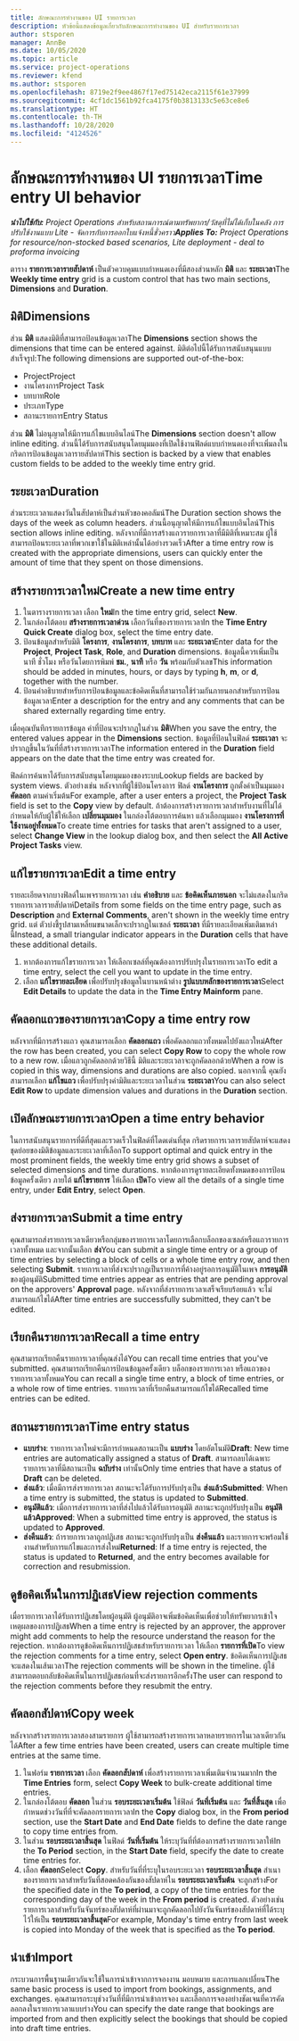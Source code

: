```yaml
---
title: ลักษณะการทำงานของ UI รายการเวลา
description: หัวข้อนี้แสดงข้อมูลเกี่ยวกับลักษณะการทำงานของ UI สำหรับรายการเวลา
author: stsporen
manager: AnnBe
ms.date: 10/05/2020
ms.topic: article
ms.service: project-operations
ms.reviewer: kfend
ms.author: stsporen
ms.openlocfilehash: 8719e2f9ee4867f17ed75142eca2115f61e37999
ms.sourcegitcommit: 4cf1dc1561b92fca4175f0b3813133c5e63ce8e6
ms.translationtype: HT
ms.contentlocale: th-TH
ms.lasthandoff: 10/28/2020
ms.locfileid: "4124526"
---
```

# <a name="time-entry-ui-behavior"></a><span data-ttu-id="ce3d4-103">ลักษณะการทำงานของ UI รายการเวลา</span><span class="sxs-lookup"><span data-stu-id="ce3d4-103">Time entry UI behavior</span></span>

<span data-ttu-id="ce3d4-104">_**นำไปใช้กับ:** Project Operations สำหรับสถานการณ์ตามทรัพยากร/วัสดุที่ไม่ได้เก็บในคลัง การปรับใช้งานแบบ Lite - จัดการกับการออกใบแจ้งหนี้ชั่วคราว_</span><span class="sxs-lookup"><span data-stu-id="ce3d4-104">_**Applies To:** Project Operations for resource/non-stocked based scenarios, Lite deployment - deal to proforma invoicing_</span></span>


<span data-ttu-id="ce3d4-105">ตาราง **รายการเวลารายสัปดาห์** เป็นตัวควบคุมแบบกำหนดเองที่มีสองส่วนหลัก **มิติ** และ **ระยะเวลา**</span><span class="sxs-lookup"><span data-stu-id="ce3d4-105">The **Weekly time entry** grid is a custom control that has two main sections, **Dimensions** and **Duration**.</span></span>

## <a name="dimensions"></a><span data-ttu-id="ce3d4-106">มิติ</span><span class="sxs-lookup"><span data-stu-id="ce3d4-106">Dimensions</span></span>
<span data-ttu-id="ce3d4-107">ส่วน **มิติ** แสดงมิติที่สามารถป้อนข้อมูลเวลา</span><span class="sxs-lookup"><span data-stu-id="ce3d4-107">The **Dimensions** section shows the dimensions that time can be entered against.</span></span> <span data-ttu-id="ce3d4-108">มิติต่อไปนี้ได้รับการสนับสนุนแบบสำเร็จรูป:</span><span class="sxs-lookup"><span data-stu-id="ce3d4-108">The following dimensions are supported out-of-the-box:</span></span>

  - <span data-ttu-id="ce3d4-109">Project</span><span class="sxs-lookup"><span data-stu-id="ce3d4-109">Project</span></span>
  - <span data-ttu-id="ce3d4-110">งานโครงการ</span><span class="sxs-lookup"><span data-stu-id="ce3d4-110">Project Task</span></span>
  - <span data-ttu-id="ce3d4-111">บทบาท</span><span class="sxs-lookup"><span data-stu-id="ce3d4-111">Role</span></span>
  - <span data-ttu-id="ce3d4-112">ประเภท</span><span class="sxs-lookup"><span data-stu-id="ce3d4-112">Type</span></span>
  - <span data-ttu-id="ce3d4-113">สถานะรายการ</span><span class="sxs-lookup"><span data-stu-id="ce3d4-113">Entry Status</span></span>

<span data-ttu-id="ce3d4-114">ส่วน **มิติ** ไม่อนุญาตให้มีการแก้ไขแบบอินไลน์</span><span class="sxs-lookup"><span data-stu-id="ce3d4-114">The **Dimensions** section doesn't allow inline editing.</span></span> <span data-ttu-id="ce3d4-115">ส่วนนี้ได้รับการสนับสนุนโดยมุมมองที่เปิดใช้งานฟิลด์แบบกำหนดเองที่จะเพิ่มลงในกริดการป้อนข้อมูลเวลารายสัปดาห์</span><span class="sxs-lookup"><span data-stu-id="ce3d4-115">This section is backed by a view that enables custom fields to be added to the weekly time entry grid.</span></span>

## <a name="duration"></a><span data-ttu-id="ce3d4-116">ระยะเวลา</span><span class="sxs-lookup"><span data-stu-id="ce3d4-116">Duration</span></span>
<span data-ttu-id="ce3d4-117">ส่วนระยะเวลาแสดงวันในสัปดาห์เป็นส่วนหัวของคอลัมน์</span><span class="sxs-lookup"><span data-stu-id="ce3d4-117">The Duration section shows the days of the week as column headers.</span></span> <span data-ttu-id="ce3d4-118">ส่วนนี้อนุญาตให้มีการแก้ไขแบบอินไลน์</span><span class="sxs-lookup"><span data-stu-id="ce3d4-118">This section allows inline editing.</span></span> <span data-ttu-id="ce3d4-119">หลังจากที่มีการสร้างแถวรายการเวลาที่มีมิติที่เหมาะสม ผู้ใช้สามารถป้อนระยะเวลาที่พวกเขาใช้ในมิติเหล่านั้นได้อย่างรวดเร็ว</span><span class="sxs-lookup"><span data-stu-id="ce3d4-119">After a time entry row is created with the appropriate dimensions, users can quickly enter the amount of time that they spent on those dimensions.</span></span>

## <a name="create-a-new-time-entry"></a><span data-ttu-id="ce3d4-120">สร้างรายการเวลาใหม่</span><span class="sxs-lookup"><span data-stu-id="ce3d4-120">Create a new time entry</span></span>

1. <span data-ttu-id="ce3d4-121">ในตารางรายการเวลา เลือก **ใหม่**</span><span class="sxs-lookup"><span data-stu-id="ce3d4-121">In the time entry grid, select **New**.</span></span> 
2. <span data-ttu-id="ce3d4-122">ในกล่องโต้ตอบ **สร้างรายการเวลาด่วน** เลือกวันที่ของรายการเวลา</span><span class="sxs-lookup"><span data-stu-id="ce3d4-122">In the **Time Entry Quick Create** dialog box, select the time entry date.</span></span>
3. <span data-ttu-id="ce3d4-123">ป้อนข้อมูลสำหรับมิติ **โครงการ**, **งานโครงการ**, **บทบาท** และ **ระยะเวลา**</span><span class="sxs-lookup"><span data-stu-id="ce3d4-123">Enter data for the **Project**, **Project Task**, **Role**, and **Duration** dimensions.</span></span> <span data-ttu-id="ce3d4-124">ข้อมูลนี้ควรเพิ่มเป็นนาที ชั่วโมง หรือวันโดยการพิมพ์ **ชม.**, **นาที** หรือ **วัน** พร้อมกับตัวเลข</span><span class="sxs-lookup"><span data-stu-id="ce3d4-124">This information should be added in minutes, hours, or days by typing **h**, **m**, or **d**, together with the number.</span></span> 
4. <span data-ttu-id="ce3d4-125">ป้อนคำอธิบายสำหรับการป้อนข้อมูลและข้อคิดเห็นที่สามารถใช้ร่วมกันภายนอกสำหรับการป้อนข้อมูลเวลา</span><span class="sxs-lookup"><span data-stu-id="ce3d4-125">Enter a description for the entry and any comments that can be shared externally regarding time entry.</span></span> 

<span data-ttu-id="ce3d4-126">เมื่อคุณบันทึกรายการข้อมูล ค่าที่ป้อนจะปรากฏในส่วน **มิติ**</span><span class="sxs-lookup"><span data-stu-id="ce3d4-126">When you save the entry, the entered values appear in the **Dimensions** section.</span></span> <span data-ttu-id="ce3d4-127">ข้อมูลที่ป้อนในฟิลด์ **ระยะเวลา** จะปรากฏขึ้นในวันที่ที่สร้างรายการเวลา</span><span class="sxs-lookup"><span data-stu-id="ce3d4-127">The information entered in the **Duration** field appears on the date that the time entry was created for.</span></span>

<span data-ttu-id="ce3d4-128">ฟิลด์การค้นหาได้รับการสนับสนุนโดยมุมมองของระบบ</span><span class="sxs-lookup"><span data-stu-id="ce3d4-128">Lookup fields are backed by system views.</span></span> <span data-ttu-id="ce3d4-129">ตัวอย่างเช่น หลังจากที่ผู้ใช้ป้อนโครงการ ฟิลด์ **งานโครงการ** ถูกตั้งค่าเป็นมุมมอง **คัดลอก** ตามค่าเริ่มต้น</span><span class="sxs-lookup"><span data-stu-id="ce3d4-129">For example, after a user enters a project, the **Project Task** field is set to the **Copy** view by default.</span></span> <span data-ttu-id="ce3d4-130">ถ้าต้องการสร้างรายการเวลาสำหรับงานที่ไม่ได้กำหนดให้กับผู้ใช้ให้เลือก **เปลี่ยนมุมมอง** ในกล่องโต้ตอบการค้นหา แล้วเลือกมุมมอง **งานโครงการที่ใช้งานอยู่ทั้งหมด**</span><span class="sxs-lookup"><span data-stu-id="ce3d4-130">To create time entries for tasks that aren't assigned to a user, select **Change View** in the lookup dialog box, and then select the **All Active Project Tasks** view.</span></span>

## <a name="edit-a-time-entry"></a><span data-ttu-id="ce3d4-131">แก้ไขรายการเวลา</span><span class="sxs-lookup"><span data-stu-id="ce3d4-131">Edit a time entry</span></span> 
<span data-ttu-id="ce3d4-132">รายละเอียดจากบางฟิลด์ในเพจรายการเวลา เช่น **คำอธิบาย** และ **ข้อคิดเห็นภายนอก** จะไม่แสดงในกริดรายการเวลารายสัปดาห์</span><span class="sxs-lookup"><span data-stu-id="ce3d4-132">Details from some fields on the time entry page, such as **Description** and **External Comments**, aren't shown in the weekly time entry grid.</span></span> <span data-ttu-id="ce3d4-133">แต่ ตัวบ่งชี้รูปสามเหลี่ยมขนาดเล็กจะปรากฏในเซลล์ **ระยะเวลา** ที่มีรายละเอียดเพิ่มเติมเหล่านี้</span><span class="sxs-lookup"><span data-stu-id="ce3d4-133">Instead, a small triangular indicator appears in the **Duration** cells that have these additional details.</span></span> 

1. <span data-ttu-id="ce3d4-134">หากต้องการแก้ไขรายการเวลา ให้เลือกเซลล์ที่คุณต้องการปรับปรุงในรายการเวลา</span><span class="sxs-lookup"><span data-stu-id="ce3d4-134">To edit a time entry, select the cell you want to update in the time entry.</span></span>
2. <span data-ttu-id="ce3d4-135">เลือก **แก้ไขรายละเอียด** เพื่อปรับปรุงข้อมูลในบานหน้าต่าง **รูปแบบหลักของรายการเวลา**</span><span class="sxs-lookup"><span data-stu-id="ce3d4-135">Select **Edit Details** to update the data in the **Time Entry Mainform** pane.</span></span> 

## <a name="copy-a-time-entry-row"></a><span data-ttu-id="ce3d4-136">คัดลอกแถวของรายการเวลา</span><span class="sxs-lookup"><span data-stu-id="ce3d4-136">Copy a time entry row</span></span>
<span data-ttu-id="ce3d4-137">หลังจากที่มีการสร้างแถว คุณสามารถเลือก **คัดลอกแถว** เพื่อคัดลอกแถวทั้งหมดไปยังแถวใหม่</span><span class="sxs-lookup"><span data-stu-id="ce3d4-137">After the row has been created, you can select **Copy Row** to copy the whole row to a new row.</span></span> <span data-ttu-id="ce3d4-138">เมื่อแถวถูกคัดลอกด้วยวิธีนี้ มิติและระยะเวลาจะถูกคัดลอกด้วย</span><span class="sxs-lookup"><span data-stu-id="ce3d4-138">When a row is copied in this way, dimensions and durations are also copied.</span></span> <span data-ttu-id="ce3d4-139">นอกจากนี้ คุณยังสามารถเลือก **แก้ไขแถว** เพื่อปรับปรุงค่ามิติและระยะเวลาในส่วน **ระยะเวลา**</span><span class="sxs-lookup"><span data-stu-id="ce3d4-139">You can also select **Edit Row** to update dimension values and durations in the **Duration** section.</span></span>

## <a name="open-a-time-entry-behavior"></a><span data-ttu-id="ce3d4-140">เปิดลักษณะรายการเวลา</span><span class="sxs-lookup"><span data-stu-id="ce3d4-140">Open a time entry behavior</span></span>
<span data-ttu-id="ce3d4-141">ในการสนับสนุนรายการที่ดีที่สุดและรวดเร็วในฟิลด์ที่โดดเด่นที่สุด กริดรายการเวลารายสัปดาห์จะแสดงชุดย่อยของมิติข้อมูลและระยะเวลาที่เลือก</span><span class="sxs-lookup"><span data-stu-id="ce3d4-141">To support optimal and quick entry in the most prominent fields, the weekly time entry grid shows a subset of selected dimensions and time durations.</span></span> <span data-ttu-id="ce3d4-142">หากต้องการดูรายละเอียดทั้งหมดของการป้อนข้อมูลครั้งเดียว ภายใต้ **แก้ไขรายการ** ให้เลือก **เปิด**</span><span class="sxs-lookup"><span data-stu-id="ce3d4-142">To view all the details of a single time entry, under **Edit Entry**, select **Open**.</span></span>

## <a name="submit-a-time-entry"></a><span data-ttu-id="ce3d4-143">ส่งรายการเวลา</span><span class="sxs-lookup"><span data-stu-id="ce3d4-143">Submit a time entry</span></span>
<span data-ttu-id="ce3d4-144">คุณสามารถส่งรายการเวลาเดียวหรือกลุ่มของรายการเวลาโดยการเลือกบล็อกของเซลล์หรือแถวรายการเวลาทั้งหมด และจากนั้นเลือก **ส่ง**</span><span class="sxs-lookup"><span data-stu-id="ce3d4-144">You can submit a single time entry or a group of time entries by selecting a block of cells or a whole time entry row, and then selecting **Submit**.</span></span> <span data-ttu-id="ce3d4-145">รายการเวลาที่ส่งจะปรากฏเป็นรายการที่ค้างอยู่รอการอนุมัติในเพจ **การอนุมัติ** ของผู้อนุมัติ</span><span class="sxs-lookup"><span data-stu-id="ce3d4-145">Submitted time entries appear as entries that are pending approval on the approvers' **Approval** page.</span></span> <span data-ttu-id="ce3d4-146">หลังจากที่ส่งรายการเวลาเสร็จเรียบร้อยแล้ว จะไม่สามารถแก้ไขได้</span><span class="sxs-lookup"><span data-stu-id="ce3d4-146">After time entries are successfully submitted, they can't be edited.</span></span>

## <a name="recall-a-time-entry"></a><span data-ttu-id="ce3d4-147">เรียกคืนรายการเวลา</span><span class="sxs-lookup"><span data-stu-id="ce3d4-147">Recall a time entry</span></span>
<span data-ttu-id="ce3d4-148">คุณสามารถเรียกคืนรายการเวลาที่คุณส่งได้</span><span class="sxs-lookup"><span data-stu-id="ce3d4-148">You can recall time entries that you've submitted.</span></span> <span data-ttu-id="ce3d4-149">คุณสามารถเรียกคืนการป้อนข้อมูลครั้งเดียว บล็อกของรายการเวลา หรือแถวของรายการเวลาทั้งหมด</span><span class="sxs-lookup"><span data-stu-id="ce3d4-149">You can recall a single time entry, a block of time entries, or a whole row of time entries.</span></span> <span data-ttu-id="ce3d4-150">รายการเวลาที่เรียกคืนสามารถแก้ไขได้</span><span class="sxs-lookup"><span data-stu-id="ce3d4-150">Recalled time entries can be edited.</span></span>

## <a name="time-entry-status"></a><span data-ttu-id="ce3d4-151">สถานะรายการเวลา</span><span class="sxs-lookup"><span data-stu-id="ce3d4-151">Time entry status</span></span>

- <span data-ttu-id="ce3d4-152">**แบบร่าง**: รายการเวลาใหม่จะมีการกำหนดสถานะเป็น **แบบร่าง** โดยอัตโนมัติ</span><span class="sxs-lookup"><span data-stu-id="ce3d4-152">**Draft**: New time entries are automatically assigned a status of **Draft**.</span></span> <span data-ttu-id="ce3d4-153">สามารถลบได้เฉพาะรายการเวลาที่มีสถานะเป็น **ฉบับร่าง** เท่านั้น</span><span class="sxs-lookup"><span data-stu-id="ce3d4-153">Only time entries that have a status of **Draft** can be deleted.</span></span>
- <span data-ttu-id="ce3d4-154">**ส่งแล้ว**: เมื่อมีการส่งรายการเวลา สถานะจะได้รับการปรับปรุงเป็น **ส่งแล้ว**</span><span class="sxs-lookup"><span data-stu-id="ce3d4-154">**Submitted**: When a time entry is submitted, the status is updated to **Submitted**.</span></span> 
- <span data-ttu-id="ce3d4-155">**อนุมัติแล้ว**: เมื่อการส่งรายการเวลาที่ส่งไปแล้วได้รับการอนุมัติ สถานะจะถูกปรับปรุงเป็น **อนุมัติแล้ว**</span><span class="sxs-lookup"><span data-stu-id="ce3d4-155">**Approved**: When a submitted time entry is approved, the status is updated to **Approved**.</span></span> 
- <span data-ttu-id="ce3d4-156">**ส่งคืนแล้ว**: ถ้ารายการเวลาถูกปฏิเสธ สถานะจะถูกปรับปรุงเป็น **ส่งคืนแล้ว** และรายการจะพร้อมใช้งานสำหรับการแก้ไขและการส่งใหม่</span><span class="sxs-lookup"><span data-stu-id="ce3d4-156">**Returned**: If a time entry is rejected, the status is updated to **Returned**, and the entry becomes available for correction and resubmission.</span></span> 

## <a name="view-rejection-comments"></a><span data-ttu-id="ce3d4-157">ดูข้อคิดเห็นในการปฏิเสธ</span><span class="sxs-lookup"><span data-stu-id="ce3d4-157">View rejection comments</span></span>
<span data-ttu-id="ce3d4-158">เมื่อรายการเวลาได้รับการปฏิเสธโดยผู้อนุมัติ ผู้อนุมัติอาจเพิ่มข้อคิดเห็นเพื่อช่วยให้ทรัพยากรเข้าใจเหตุผลของการปฏิเสธ</span><span class="sxs-lookup"><span data-stu-id="ce3d4-158">When a time entry is rejected by an approver, the approver might add comments to help the resource understand the reason for the rejection.</span></span> <span data-ttu-id="ce3d4-159">หากต้องการดูข้อคิดเห็นการปฏิเสธสำหรับรายการเวลา ให้เลือก **รายการที่เปิด**</span><span class="sxs-lookup"><span data-stu-id="ce3d4-159">To view the rejection comments for a time entry, select **Open entry**.</span></span> <span data-ttu-id="ce3d4-160">ข้อคิดเห็นการปฏิเสธจะแสดงในเส้นเวลา</span><span class="sxs-lookup"><span data-stu-id="ce3d4-160">The rejection comments will be shown in the timeline.</span></span> <span data-ttu-id="ce3d4-161">ผู้ใช้สามารถตอบกลับข้อคิดเห็นในการปฏิเสธก่อนที่จะส่งรายการอีกครั้ง</span><span class="sxs-lookup"><span data-stu-id="ce3d4-161">The user can respond to the rejection comments before they resubmit the entry.</span></span>

## <a name="copy-week"></a><span data-ttu-id="ce3d4-162">คัดลอกสัปดาห์</span><span class="sxs-lookup"><span data-stu-id="ce3d4-162">Copy week</span></span>
<span data-ttu-id="ce3d4-163">หลังจากสร้างรายการเวลาสองสามรายการ ผู้ใช้สามารถสร้างรายการเวลาหลายรายการในเวลาเดียวกันได้</span><span class="sxs-lookup"><span data-stu-id="ce3d4-163">After a few time entries have been created, users can create multiple time entries at the same time.</span></span>

1. <span data-ttu-id="ce3d4-164">ในฟอร์ม **รายการเวลา** เลือก **คัดลอกสัปดาห์** เพื่อสร้างรายการเวลาเพิ่มเติมจำนวนมาก</span><span class="sxs-lookup"><span data-stu-id="ce3d4-164">In the **Time Entries** form, select **Copy Week** to bulk-create additional time entries.</span></span> 
2. <span data-ttu-id="ce3d4-165">ในกล่องโต้ตอบ **คัดลอก** ในส่วน **รอบระยะเวลาเริ่มต้น** ใช้ฟิลด์ **วันที่เริ่มต้น** และ **วันที่สิ้นสุด** เพื่อกำหนดช่วงวันที่ที่จะคัดลอกรายการเวลา</span><span class="sxs-lookup"><span data-stu-id="ce3d4-165">In the **Copy** dialog box, in the **From period** section, use the **Start Date** and **End Date** fields to define the date range to copy time entries from.</span></span> 
3. <span data-ttu-id="ce3d4-166">ในส่วน **รอบระยะเวลาสิ้นสุด** ในฟิลด์ **วันที่เริ่มต้น** ให้ระบุวันที่ที่ต้องการสร้างรายการเวลาให้</span><span class="sxs-lookup"><span data-stu-id="ce3d4-166">In the **To Period** section, in the **Start Date** field, specify the date to create time entries for.</span></span> 
4. <span data-ttu-id="ce3d4-167">เลือก **คัดลอก**</span><span class="sxs-lookup"><span data-stu-id="ce3d4-167">Select **Copy**.</span></span> <span data-ttu-id="ce3d4-168">สำหรับวันที่ที่ระบุในรอบระยะเวลา **รอบระยะเวลาสิ้นสุด** สำเนาของรายการเวลาสำหรับวันที่สอดคล้องกันของสัปดาห์ใน **รอบระยะเวลาเริ่มต้น** จะถูกสร้าง</span><span class="sxs-lookup"><span data-stu-id="ce3d4-168">For the specified date in the **To period**, a copy of the time entries for the corresponding day of the week in the **From period** is created.</span></span> <span data-ttu-id="ce3d4-169">ตัวอย่างเช่น รายการเวลาสำหรับวันจันทร์ของสัปดาห์ที่ผ่านมาจะถูกคัดลอกไปยังวันจันทร์ของสัปดาห์ที่ได้ระบุไว้ให้เป็น **รอบระยะเวลาสิ้นสุด**</span><span class="sxs-lookup"><span data-stu-id="ce3d4-169">For example, Monday's time entry from last week is copied into Monday of the week that is specified as the **To period**.</span></span>

## <a name="import"></a><span data-ttu-id="ce3d4-170">นำเข้า</span><span class="sxs-lookup"><span data-stu-id="ce3d4-170">Import</span></span>
<span data-ttu-id="ce3d4-171">กระบวนการพื้นฐานเดียวกันจะใช้ในการนำเข้าจากการจองงาน มอบหมาย และการแลกเปลี่ยน</span><span class="sxs-lookup"><span data-stu-id="ce3d4-171">The same basic process is used to import from bookings, assignments, and exchanges.</span></span> <span data-ttu-id="ce3d4-172">คุณสามารถระบุช่วงวันที่ที่มีการนำเข้าการจอง และเลือกการจองอย่างชัดเจนที่ควรคัดลอกลงในรายการเวลาแบบร่าง</span><span class="sxs-lookup"><span data-stu-id="ce3d4-172">You can specify the date range that bookings are imported from and then explicitly select the bookings that should be copied into draft time entries.</span></span> 
